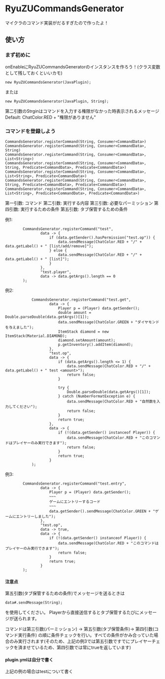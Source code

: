 # RyuZUCommandsGenerator
マイクラのコマンド実装がだるすぎたので作ったよ！
## 使い方
### まず初めに
onEnableにRyuZUCommandsGeneratorのインスタンスを作ろう！(クラス変数として残しておくといいカモ)
```
new RyuZUCommandsGenerator(JavaPlugin);
```
または
```
new RyuZUCommandsGenerator(JavaPlugin, String);
```
第二引数のStrginはコマンドを入力する権限がなかった時表示されるメッセージ
Default: ChatColor.RED + "権限がありません"
### コマンドを登録しよう
```
CommandsGenerator.registerCommand(String, Consumer<CommandData>)
CommandsGenerator.registerCommand(String, Consumer<CommandData>, String)
CommandsGenerator.registerCommand(String, Consumer<CommandData>, List<String>)
CommandsGenerator.registerCommand(String, Consumer<CommandData>, String, Predicate<CommandData>, Predicate<CommandData>)
CommandsGenerator.registerCommand(String, Consumer<CommandData>, List<String>, Predicate<CommandData>)
CommandsGenerator.registerCommand(String, Consumer<CommandData>, String, Predicate<CommandData>, Predicate<CommandData>)
CommandsGenerator.registerCommand(String, Consumer<CommandData>, List<String>, Predicate<CommandData>, Predicate<CommandData>)
```
第一引数: コマンド
第二引数: 実行する内容
第三引数: 必要なパーミッション
第四引数: 実行するための条件
第五引数: タブ保管するための条件

例1:
```
        CommandsGenerator.registerCommand("test",
                data -> {
                    if (data.getSender().hasPermission("test.op")) {
                        data.sendMessage(ChatColor.RED + "/" + data.getLabel() + " [list/add/remove]");
                    } else {
                        data.sendMessage(ChatColor.RED + "/" + data.getLabel() + " [list]");
                    }
                },
                "test.player",
                data -> data.getArgs().length == 0
        );
```

例2:
```
            CommandsGenerator.registerCommand("test.get",
                    data -> {
                        Player p = (Player) data.getSender();
                        double amount = Double.parseDouble(data.getArgs()[1]);
                        data.sendMessage(ChatColor.GREEN + "ダイヤモンドを与えました");
                        ItemStack diamond = new ItemStack(Material.DIAMOND);
                        diamond.setAmount(amount);
                        p.getInventory().addItem(diamond);
                    },
                    "test.op",
                    data -> {
                        if (data.getArgs().length <= 1) {
                            data.sendMessage(ChatColor.RED + "/" + data.getLabel() + " test <amount>");
                            return false;
                        }

                        try {
                            Double.parseDouble(data.getArgs()[1]);
                        } catch (NumberFormatException e) {
                            data.sendMessage(ChatColor.RED + "自然数を入力してください");
                            return false;
                        }
                        return true;
                    },
                    data -> {
                        if (!(data.getSender() instanceof Player)) {
                            data.sendMessage(ChatColor.RED + "このコマンドはプレイヤーのみ実行できます");
                            return false;
                        }
                        return true;
                    }
            );
```

例3:
```
        CommandsGenerator.registerCommand("test.entry",
                data -> {
                    Player p = (Player) data.getSender();
                    ~~~
                    ゲームにエントリーするコード
                    ~~~
                    data.getSender().sendMessage(ChatColor.GREEN + "ゲームにエントリーしました");
                },
                "test.op",
                data -> true,
                data -> {
                    if (!(data.getSender() instanceof Player)) {
                        data.sendMessage(ChatColor.RED + "このコマンドはプレイヤーのみ実行できます");
                        return false;
                    }
                    return true;
                }
        );
```

#### 注意点
第五引数(タブ保管するための条件)でメッセージを送るときは
```
data#.sendMessage(String);
```
を使用してください。
Playerから直接送信するとタブ保管するたびにメッセージが送られます。

コマンドは第三引数(パーミッション) -> 第五引数(タブ保管条件)-> 第四引数(コマンド実行条件)
の順に条件チェックを行い。すべての条件がかみ合っていた場合のみ実行されます(そのため、上記の例3では第五引数ですでにプレイヤーチェックを済ませているため、第四引数では常にtrueを返しています) 

#### plugin.ymlは自分で書く
上記の例の場合はtestについて書く
